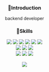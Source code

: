 
<div align=center>

### 🔭Introduction
    
backend developer

    
### 🌿Skills
<img src="https://img.shields.io/badge/.NET-#512BD4?style=flat&logo=.NET&logoColor=white"> 

<img src="https://img.shields.io/badge/java-007396?style=flat&logo=java&logoColor=white"> 
<img src="https://img.shields.io/badge/Python-3776AB?style=flat&logo=Python&logoColor=white"/>
<img src="https://img.shields.io/badge/HTML5-E34F26?style=flat&logo=HTML5&logoColor=white"/>
<img src="https://img.shields.io/badge/CSS3-1572B6?style=flat&logo=CSS3&logoColor=white"/>
<img src="https://img.shields.io/badge/JavaScript-F7DF1E?style=flat&logo=JavaScript&logoColor=white"/>
<br>
<img src="https://img.shields.io/badge/React-blue?style=flat&logo=React&logoColor=white"/>
<img src="https://img.shields.io/badge/node.js-339933?style=flat&logo=Node.js&logoColor=white">
<img src="https://img.shields.io/badge/SpringBoot-6DB33F?style=flat&logo=SpringBoot&logoColor=white"/>
<br>
<img src="https://img.shields.io/badge/MySQL-4479A1?style=flat&logo=MySQL&logoColor=white"/>
<img src="https://img.shields.io/badge/mongoDB-47A248?style=flat&logo=MongoDB&logoColor=white">
<img src="https://img.shields.io/badge/oracle-F80000?style=flat&logo=oracle&logoColor=white"> 
<br>


<br>
<img src="https://github-readme-stats.vercel.app/api/top-langs/?username=o-dim&layout=compact" />

</div>
